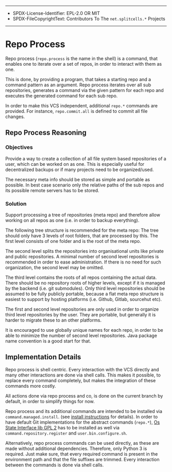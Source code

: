 ----
* SPDX-License-Identifier: EPL-2.0 OR MIT
* SPDX-FileCopyrightText: Contributors To The `net.splitcells.*` Projects
----
# Repo Process
Repo process (`repo.process` is the name in the shell) is a command,
that enables one to iterate over a set of repos,
in order to interact with them as one.

This is done, by providing a program,
that takes a starting repo and a command pattern as an argument.
Repo process iterates over all sub repositories,
generates a command via the given pattern for each repo and
executes the generated command for each sub repo.

In order to make this VCS independent, additional `repo.*` commands are provided.
For instance, `repo.commit.all` is defined to commit all file changes.
## Repo Process Reasoning
### Objectives
Provide a way to create a collection of all file system based repositories of a user, which can be worked on as one.
This is especially useful for decentralized backups or if many projects need to be organized/used.

The necessary meta info should be stored as simple and portable as possible.
In best case scenario only the relative paths of the sub repos and its possible remote servers has to be stored.
### Solution
Support processing a tree of repositories (meta repo) and therefore allow working on all repos as one
(i.e. in order to backup everything).

The following tree structure is recommended for the meta repo:
The tree should only have 3 levels of root folders, that are processed by this.
The first level consists of one folder and is the root of the meta repo.

The second level splits the repositories into organisational units like private and public repositories.
A minimal number of second level repositories is recommended in order to ease administration.
If there is no need for such organization, the second level may be omitted.

The third level contains the roots of all repos containing the actual data.
There should be no repository roots of higher levels,
except if it is managed by the backend (i.e. git submodules).
Only third level repositories should be assumed to be fully publicly portable,
because a flat meta repo structure is easiest to support by hosting platforms (i.e. Github, Gitlab, sourcehut etc).

The first and second level repositories are only used in order to organize third level repositories by the user.
They are portable, but generally it is harder to migrate these to an other platforms.

It is encouraged to use globally unique names for each repo,
in order to be able to minimize the number of second level repositories.
Java package name convention is a good start for that.
## Implementation Details
Repo process is shell centric.
Every interaction with the VCS directly and many other interactions are done via shell calls.
This makes it possible, to replace every command completely,
but makes the integration of these commands more costly.

All actions done via repo process and co,
is done on the current branch by default,
in order to simplify things for now.

Repo process and its additional commands are intended to be installed via `command.managed.install`.
(see [install instructions](/net/splitcells/os/state/interface/manual/setup.md) for details).
In order to have default Git implementations for the abstract commands (`repo.*`),
[Os State Interface lib GPL 2](https://github.com/www-splitcells-net/net.splitcells.os.state.interface.lib.gpl.2)
has to be installed as well via `command.repository.register` and `user.bin.configure.sh`.

Alternatively, repo process commands can be used directly, as these are made without additional dependencies.
Therefore, only Python 3 is required.
Just make sure, that every required command is present in the environment path and
that the file suffixes are trimmed.
Every interaction between the commands is done via shell calls.